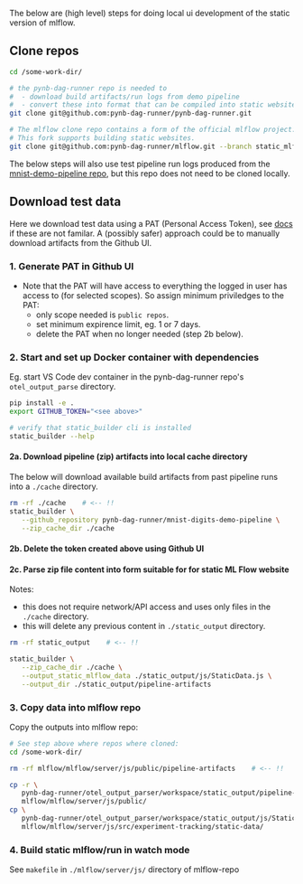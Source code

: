 The below are (high level) steps for doing local ui development of the static version of mlflow.

## Clone repos

```bash
cd /some-work-dir/

# the pynb-dag-runner repo is needed to
#  - download build artifacts/run logs from demo pipeline
#  - convert these into format that can be compiled into static website
git clone git@github.com:pynb-dag-runner/pynb-dag-runner.git

# The mlflow clone repo contains a form of the official mlflow project.
# This fork supports building static websites.
git clone git@github.com:pynb-dag-runner/mlflow.git --branch static_mlflow
```

The below steps will also use test pipeline run logs produced from the [mnist-demo-pipeline repo](https://github.com/pynb-dag-runner/mnist-digits-demo-pipeline), but this repo does not need to be cloned locally.

## Download test data
Here we download test data using a PAT (Personal Access Token), see [docs](https://docs.github.com/en/authentication/keeping-your-account-and-data-secure/creating-a-personal-access-token) if these are not familar. A (possibly safer) approach could be to manually download artifacts from the Github UI.

### 1. Generate PAT in Github UI
 - Note that the PAT will have access to everything the logged in user has access to (for selected scopes). So assign minimum priviledges to the PAT:
   - only scope needed is `public repos`.
   - set minimum expirence limit, eg. 1 or 7 days.
   - delete the PAT when no longer needed (step 2b below).

### 2. Start and set up Docker container with dependencies
Eg. start VS Code dev container in the pynb-dag-runner repo's `otel_output_parse` directory.

```bash
pip install -e .
export GITHUB_TOKEN="<see above>"

# verify that static_builder cli is installed
static_builder --help
```

#### 2a. Download pipeline (zip) artifacts into local cache directory
The below will download available build artifacts from past pipeline runs into a `./cache` directory.
```bash
rm -rf ./cache    # <-- !!
static_builder \
   --github_repository pynb-dag-runner/mnist-digits-demo-pipeline \
   --zip_cache_dir ./cache
```
#### 2b. Delete the token created above using Github UI

#### 2c. Parse zip file content into form suitable for for static ML Flow website
Notes:
- this does not require network/API access and uses only files in the `./cache` directory.
- this will delete any previous content in `./static_output` directory.

```bash
rm -rf static_output    # <-- !!

static_builder \
   --zip_cache_dir ./cache \
   --output_static_mlflow_data ./static_output/js/StaticData.js \
   --output_dir ./static_output/pipeline-artifacts
```

### 3. Copy data into mlflow repo

Copy the outputs into mlflow repo:

```bash
# See step above where repos where cloned:
cd /some-work-dir/

rm -rf mlflow/mlflow/server/js/public/pipeline-artifacts    # <-- !!

cp -r \
   pynb-dag-runner/otel_output_parser/workspace/static_output/pipeline-artifacts \
   mlflow/mlflow/server/js/public/
cp \
   pynb-dag-runner/otel_output_parser/workspace/static_output/js/StaticData.js \
   mlflow/mlflow/server/js/src/experiment-tracking/static-data/
```

### 4. Build static mlflow/run in watch mode

See `makefile` in `./mlflow/server/js/` directory of mlflow-repo
